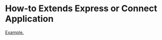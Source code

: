 # How-to Extends Express or Connect Application

[Example.](https://github.com/tehfreak/howto-extends-express-n-connect-coffeescript-example/blob/master/index.coffee.md)
